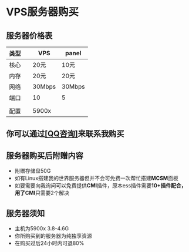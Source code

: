 # VPS服务器购买
## 服务器价格表

| **类型** |  | **VPS** | **panel** |
|--------|----------|---------|-----------|
| 核心     |          | 20元     | 10元       |
| 内存     |          | 20元     | 20元       |
| 网络     |          | 30Mbps  | 30Mbps    |
| 端口     |          | 10      | 5         |
|        |          |         |           |
| 配置     |          | 5900x   |           |

## 你可以通过[**[QQ咨询]**](https://wpa.qq.com/msgrd?v=3&uin=1305300729&site)来联系我购买
## 服务器购买后附赠内容
- 附赠存储盘50G
- 如有Linux搭建我的世界服务器但并不会可免费一次帮忙搭建**MCSM**面板
- 如要需要向我询问可以免费提供**CMI**插件，原本ess插件需要**10+**插件配合，用了**CMI**只需要2个解决

## 服务器须知
- 主机为5900x  3.8-4.6G
- 你所购买到的服务器为纯独享资源
- 在购买过后24小时内可退80%